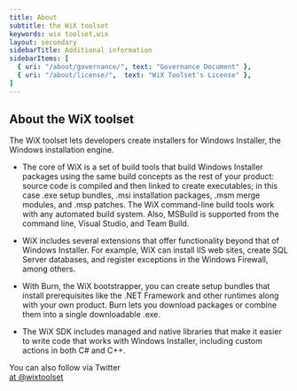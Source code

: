```yaml
---
title: About
subtitle: the WiX toolset
keywords: wix toolset,wix
layout: secondary
sidebarTitle: Additional information
sidebarItems: [
  { uri: "/about/governance/", text: "Governance Document" },
  { uri: "/about/license/",  text: "WiX Toolset's License" },
]
---
```


## About the WiX toolset

The WiX toolset lets developers create installers for Windows Installer,
the Windows installation engine.

* The core of WiX is a set of build tools that build Windows Installer packages
  using the same build concepts as the rest of your product: source code is compiled
  and then linked to create executables; in this case .exe setup bundles, .msi installation
  packages, .msm merge modules, and .msp patches. The WiX command-line build tools
  work with any automated build system. Also, MSBuild is supported from the command
  line, Visual Studio, and Team Build.

* WiX includes several extensions that offer functionality beyond that of Windows
  Installer. For example, WiX can install IIS web sites, create SQL Server databases,
  and register exceptions in the Windows Firewall, among others.

* With Burn, the WiX bootstrapper, you can create setup bundles that install prerequisites
  like the .NET Framework and other runtimes along with your own product. Burn lets
  you download packages or combine them into a single downloadable .exe.

* The WiX SDK includes managed and native libraries that make it easier to write
  code that works with Windows Installer, including custom actions in both C# and
  C++.

You can also follow via Twitter<br />
<a href="https://twitter.com/wixtoolset" class="twitter-follow-button" data-show-count="true" data-lang="en">at @wixtoolset</a>
